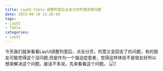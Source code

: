 ```yaml
---
title: LayUI-Table-调整列宽后点击分页列宽还原问题
date: 2019-06-19 11:26:50
tags: 
- LayUI
- Table
categories:
- LayUI
---
```

今天我们就来看看LayUI调整列宽后，点击分页，列宽又变回去了的问题，有的朋友可能觉得这个没问题,但是作为一个强迫症患者，觉得这样体验不是很友好所以想来解决这个问题。废话不多说，先来看看这个问题。
![1](//qiniu.ionic.fun/1.gif)
